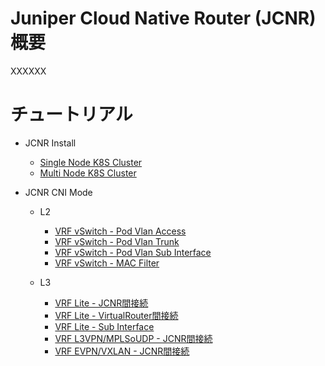 # Juniper Cloud Native Router (JCNR) 概要

XXXXXX

# チュートリアル
- JCNR Install
  - [Single Node K8S Cluster](https://github.com/jnpr-jp-crdc/JCNR/blob/main/Docs/Install-Single.md)
  - [Multi Node K8S Cluster](https://github.com/jnpr-jp-crdc/JCNR/blob/main/Docs/Install-Multi.md)

- JCNR CNI Mode
  - L2
    - [VRF vSwitch - Pod Vlan Access](https://github.com/jnpr-jp-crdc/JCNR/blob/main/Docs/vrf-vswitch-access.md)
    - [VRF vSwitch - Pod Vlan Trunk](https://github.com/jnpr-jp-crdc/JCNR/blob/main/Docs/vrf-vswitch-trunk.md)
    - [VRF vSwitch - Pod Vlan Sub Interface](https://github.com/jnpr-jp-crdc/JCNR/blob/main/Docs/vrf-vswitch-sub-int.md)
    - [VRF vSwitch - MAC Filter](https://github.com/jnpr-jp-crdc/JCNR/blob/main/Docs/vrf-vswitch-mac-filter.md)
      
  - L3
    - [VRF Lite - JCNR間接続](https://github.com/jnpr-jp-crdc/JCNR/blob/main/Docs/vrf-vrouter-inter-jcnr.md)
    - [VRF Lite - VirtualRouter間接続](https://github.com/jnpr-jp-crdc/JCNR/blob/main/Docs/vrf-vrouter-inter-vrouter.md)
    - [VRF Lite - Sub Interface](https://github.com/jnpr-jp-crdc/JCNR/blob/main/Docs/vrf-vrouter-sub-int.md)
    - [VRF L3VPN/MPLSoUDP - JCNR間接続](https://github.com/jnpr-jp-crdc/JCNR/blob/main/Docs/vrf-vrf-inter-jcnr.md)
    - [VRF EVPN/VXLAN - JCNR間接続](https://github.com/jnpr-jp-crdc/JCNR/blob/main/Docs/vrf-vrf-inter-jcnr-evpn.md)
